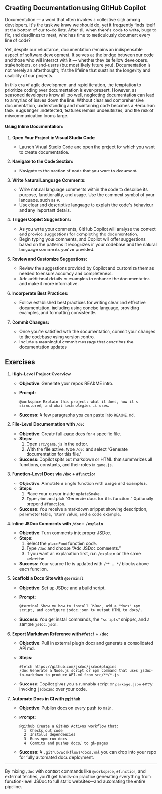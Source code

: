 ## Creating Documentation using GitHub Copilot 

Documentation — a word that often invokes a collective sigh among developers. It's the task we know we should do, yet it frequently finds itself at the bottom of our to-do lists. After all, when there's code to write, bugs to fix, and deadlines to meet, who has time to meticulously document every line of code?

Yet, despite our reluctance, documentation remains an indispensable aspect of software development. It serves as the bridge between our code and those who will interact with it — whether they be fellow developers, stakeholders, or end-users (but most likely future you). Documentation is not merely an afterthought; it's the lifeline that sustains the longevity and usability of our projects.

In this era of agile development and rapid iteration, the temptation to prioritize coding over documentation is ever-present. However, as seasoned developers know all too well, neglecting documentation can lead to a myriad of issues down the line. Without clear and comprehensive documentation, understanding and maintaining code becomes a Herculean task. Bugs linger undetected, features remain underutilized, and the risk of miscommunication looms large.

#### Using Inline Documentation:

1. **Open Your Project in Visual Studio Code:**
   - Launch Visual Studio Code and open the project for which you want to create documentation.

2. **Navigate to the Code Section:**
   - Navigate to the section of code that you want to document.

3. **Write Natural Language Comments:**
   - Write natural language comments within the code to describe its purpose, functionality, and usage. Use the comment symbol of your language, such as `#`. 
   - Use clear and descriptive language to explain the code's behaviour and any important details.

4. **Trigger Copilot Suggestions:**
   - As you write your comments, GitHub Copilot will analyse the context and provide suggestions for completing the documentation.
   - Begin typing your comments, and Copilot will offer suggestions based on the patterns it recognizes in your codebase and the natural language comments you've provided.

5. **Review and Customize Suggestions:**
   - Review the suggestions provided by Copilot and customize them as needed to ensure accuracy and completeness.
   - Add additional details or examples to enhance the documentation and make it more informative.

6. **Incorporate Best Practices:**
   - Follow established best practices for writing clear and effective documentation, including using concise language, providing examples, and formatting consistently.

7. **Commit Changes:**
   - Once you're satisfied with the documentation, commit your changes to the codebase using version control.
   - Include a meaningful commit message that describes the documentation updates.

## Exercises

1. **High-Level Project Overview**

   - **Objective:** Generate your repo’s README intro.

   - **Prompt:**

     ```
     @workspace Explain this project: what it does, how it’s structured, and what technologies it uses.  
     ```

   - **Success:** A few paragraphs you can paste into `README.md`.

2. **File-Level Documentation with `/doc`**

   - **Objective:** Create full-page docs for a specific file.
   - **Steps:**
     1. Open `src/game.js` in the editor.
     2. With the file active, type `/doc` and select “Generate documentation for this file.”
   - **Success:** Copilot spits out markdown or HTML that summarizes all functions, constants, and their roles in `game.js`.

3. **Function-Level Docs via `/doc` + `#function`**

   - **Objective:** Annotate a single function with usage and examples.
   - **Steps:**
     1. Place your cursor inside `updateSnake`.
     2. Type `/doc` and pick “Generate docs for this function.” Optionally prepend `#function`.
   - **Success:** You receive a markdown snippet showing description, parameter table, return value, and a code example.

4. **Inline JSDoc Comments with `/doc` + `/explain`**

   - **Objective:** Turn comments into proper JSDoc.
   - **Steps:**
     1. Select the `placeFood` function code.
     2. Type `/doc` and choose “Add JSDoc comments.”
     3. If you want an explanation first, run `/explain` on the same selection.
   - **Success:** Your source file is updated with `/** … */` blocks above each function.

5. **Scaffold a Docs Site with `@terminal`**

   - **Objective:** Set up JSDoc and a build script.

   - **Prompt:**

     ```
     @terminal Show me how to install JSDoc, add a "docs" npm script, and configure jsdoc.json to output HTML to docs/.  
     ```

   - **Success:** You get install commands, the `"scripts"` snippet, and a sample `jsdoc.json`.

6. **Export Markdown Reference with `#fetch` + `/doc`**

   - **Objective:** Pull in external plugin docs and generate a consolidated API.md.

   - **Steps:**

     ```
     #fetch https://github.com/jsdoc/jsdoc#plugins  
     /doc Generate a Node.js script or npm command that uses jsdoc-to-markdown to produce API.md from src/**/*.js  
     ```

   - **Success:** Copilot gives you a runnable script or `package.json` entry invoking `jsdoc2md` over your code.

7. **Automate Docs in CI with `@github`**

   - **Objective:** Publish docs on every push to `main`.

   - **Prompt:**

     ```
     @github Create a GitHub Actions workflow that:
       1. Checks out code
       2. Installs dependencies
       3. Runs npm run docs
       4. Commits and pushes docs/ to gh-pages
     ```

   - **Success:** A `.github/workflows/docs.yml` you can drop into your repo for fully automated docs deployment.

------

By mixing `/doc` with context commands like `@workspace`, `#function`, and external fetches, you’ll get hands-on practice generating everything from function-level JSDoc to full static websites—and automating the entire pipeline.